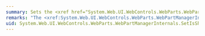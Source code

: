 ```yaml
---
summary: Sets the <xref href="System.Web.UI.WebControls.WebParts.WebPart.IsShared"></xref> property of a <xref href="System.Web.UI.WebControls.WebParts.WebPart"></xref> control or the <xref href="System.Web.UI.WebControls.WebParts.WebPartConnection.IsShared"></xref> property of a <xref href="System.Web.UI.WebControls.WebParts.WebPartConnection"></xref> object.
remarks: "The <xref:System.Web.UI.WebControls.WebParts.WebPartManagerInternals.SetIsShared%2A> method calls a method in a base class to set a property that indicates whether a particular instance of a control is shared. In the Web Parts control set, a shared control means a control that is visible to all users of a page. This is in contrast to a per-user control, which is visible only to the specific user who added the control to the page.  \n  \n> [!NOTE]\n>  For more on personalization and shared versus per-user controls, see [Web Parts Personalization Overview](http://msdn.microsoft.com/library/7dc34f74-52aa-4082-b98d-2bcf9e07e320)."
uid: System.Web.UI.WebControls.WebParts.WebPartManagerInternals.SetIsShared*
---
```

